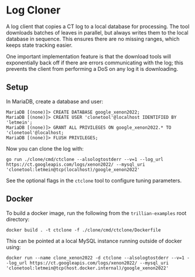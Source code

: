 # Log Cloner

A log client that copies a CT log to a local database for processing.
The tool downloads batches of leaves in parallel, but always writes them to the local database in sequence.
This ensures there are no missing ranges, which keeps state tracking easier.

One important implementation feature is that the download tools will exponentially back off if there are errors
communicating with the log; this prevents the client from performing a DoS on any log it is downloading.

## Setup

In MariaDB, create a database and user:

```
MariaDB [(none)]> CREATE DATABASE google_xenon2022;
MariaDB [(none)]> CREATE USER 'clonetool'@localhost IDENTIFIED BY 'letmein';
MariaDB [(none)]> GRANT ALL PRIVILEGES ON google_xenon2022.* TO 'clonetool'@localhost;
MariaDB [(none)]> FLUSH PRIVILEGES;
```

Now you can clone the log with:

```
go run ./clone/cmd/ctclone --alsologtostderr --v=1 --log_url https://ct.googleapis.com/logs/xenon2022/ --mysql_uri 'clonetool:letmein@tcp(localhost)/google_xenon2022'
```

See the optional flags in the `ctclone` tool to configure tuning parameters.

## Docker

To build a docker image, run the following from the `trillian-examples` root directory:

```
docker build . -t ctclone -f ./clone/cmd/ctclone/Dockerfile
```

This can be pointed at a local MySQL instance running outside of docker using:

```
docker run --name clone_xenon2022 -d ctclone --alsologtostderr --v=1 --log_url https://ct.googleapis.com/logs/xenon2022/ --mysql_uri 'clonetool:letmein@tcp(host.docker.internal)/google_xenon2022'
```
